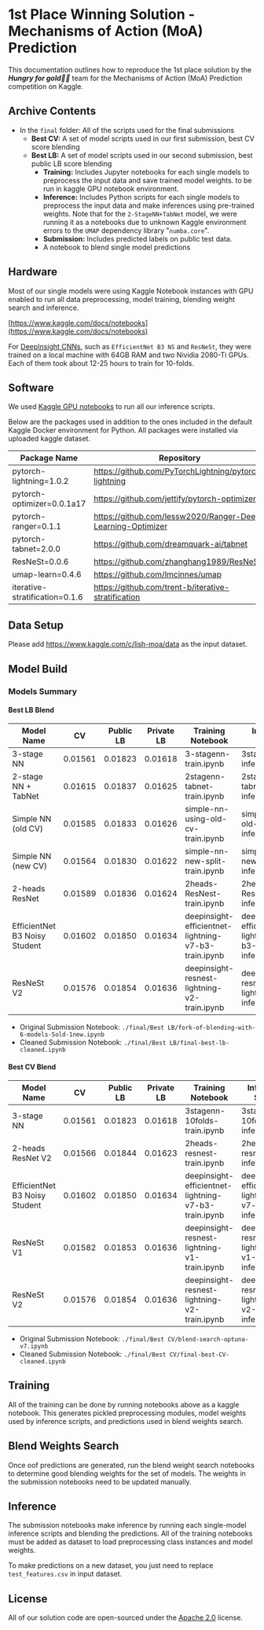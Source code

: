 # 1st Place Winning Solution - Mechanisms of Action (MoA) Prediction

This documentation outlines how to reproduce the 1st place solution by the ***Hungry for gold🥇🥇*** team for the Mechanisms of Action (MoA) Prediction competition on Kaggle.

## Archive Contents

- In the `final` folder: All of the scripts used for the final submissions
    - **Best CV:** A set of model scripts used in our first submission, best CV score blending
    - **Best LB:** A set of model scripts used in our second submission, best public LB score blending
        - **Training:** Includes Jupyter notebooks for each single models to preprocess the input data and save trained model weights. to be run in kaggle GPU notebook environment.
        - **Inference:** Includes Python scripts for each single models to preprocess the input data and make inferences using pre-trained weights. Note that for the `2-StageNN+TabNet` model, we were running it as a notebooks due to unknown Kaggle environment errors to the `UMAP` dependency library "`numba.core`".
        - **Submission:** Includes predicted labels on public test data.
        - A notebook to blend single model predictions

## Hardware

Most of our single models were using Kaggle Notebook instances with GPU enabled to run all data preprocessing, model training, blending weight search and inference.

[https://www.kaggle.com/docs/notebooks](https://www.kaggle.com/docs/notebooks)

For [DeepInsight CNNs](https://www.kaggle.com/c/lish-moa/discussion/195378), such as `EfficientNet B3 NS` and `ResNeSt`, they were trained on a local machine with 64GB RAM and two Nividia 2080-Ti GPUs. Each of them took about 12-25 hours to train for 10-folds.


## Software

We used [Kaggle GPU notebooks](https://github.com/Kaggle/docker-python/blob/master/gpu.Dockerfile) to run all our inference scripts.

Below are the packages used in addition to the ones included in the default Kaggle Docker environment for Python. All packages were installed via uploaded kaggle dataset.

| Package Name | Repository | Kaggle Dataset |
| --- |--- | --- |
| pytorch-lightning=1.0.2 | https://github.com/PyTorchLightning/pytorch-lightning|https://www.kaggle.com/markpeng/pytorch-lightning |
| pytorch-optimizer=0.0.1a17 | https://github.com/jettify/pytorch-optimizer |https://www.kaggle.com/markpeng/pytorch-optimizer |
| pytorch-ranger=0.1.1 |https://github.com/lessw2020/Ranger-Deep-Learning-Optimizer|https://www.kaggle.com/markpeng/pytorch-ranger |
| pytorch-tabnet=2.0.0 | https://github.com/dreamquark-ai/tabnet | https://www.kaggle.com/ryati131457/pytorchtabnet |
| ResNeSt=0.0.6| https://github.com/zhanghang1989/ResNeSt | https://www.kaggle.com/markpeng/resnest |
| umap-learn=0.4.6 | https://github.com/lmcinnes/umap | https://www.kaggle.com/kozistr/umaplearn|
| iterative-stratification=0.1.6 |https://github.com/trent-b/iterative-stratification |https://www.kaggle.com/yasufuminakama/iterative-stratification |


## Data Setup

Please add https://www.kaggle.com/c/lish-moa/data as the input dataset.

## Model Build

### Models Summary

#### Best LB Blend

| Model Name| CV | Public LB | Private LB | Training Notebook | Inference Script |
|-|-|-|-|-|-|
|3-stage NN|0.01561|0.01823|0.01618|3-stagenn-train.ipynb|3stage-nn-inference.py|
|2-stage NN + TabNet |0.01615|0.01837|0.01625|2stagenn-tabnet-train.ipynb|2stage-nn-tabnet-inference.ipynb|
|Simple NN (old CV)|0.01585|0.01833|0.01626|simple-nn-using-old-cv-train.ipynb|simple-nn-old-split-inference.py|
|Simple NN (new CV)|0.01564|0.01830|0.01622|simple-nn-new-split-train.ipynb|simple-nn-new-split-inference.py|
|2-heads ResNet |0.01589|0.01836|0.01624|2heads-ResNest-train.ipynb|2heads-ResNest-inference.py|
|EfficientNet B3 Noisy Student |0.01602|0.01850|0.01634|deepinsight-efficientnet-lightning-v7-b3-train.ipynb|deepinsight-efficientnet-lightning-v7-b3-inference.py|
|ResNeSt V2|0.01576|0.01854|0.01636|deepinsight-resnest-lightning-v2-train.ipynb|deepinsight-resnest-lightning-v2-inference.py |

 - Original Submission Notebook: `./final/Best LB/fork-of-blending-with-6-models-5old-1new.ipynb`
 - Cleaned Submission Notebook: `./final/Best LB/final-best-lb-cleaned.ipynb`

#### Best CV Blend

| Model Name| CV | Public LB | Private LB | Training Notebook | Inference Script |
|-|-|-|-|-|-|
|3-stage NN|0.01561|0.01823|0.01618|3stagenn-10folds-train.ipynb|3stagenn-10folds-inference.py|
|2-heads ResNet V2 |0.01566|0.01844|0.01623|2heads-resnest-train.ipynb|2heads-resnest-inference.py|
|EfficientNet B3 Noisy Student |0.01602|0.01850|0.01634|deepinsight-efficientnet-lightning-v7-b3-train.ipynb|deepinsight-efficientnet-lightning-v7-b3-inference.py|
|ResNeSt V1|0.01582|0.01853|0.01636|deepinsight-resnest-lightning-v1-train.ipynb|deepinsight-resnest-lightning-v1-inference.py|
|ResNeSt V2|0.01576|0.01854|0.01636|deepinsight-resnest-lightning-v2-train.ipynb|deepinsight-resnest-lightning-v2-inference.py|

- Original Submission Notebook: `./final/Best CV/blend-search-optuna-v7.ipynb`
- Cleaned Submission Notebook: `./final/Best CV/final-best-CV-cleaned.ipynb`

## Training

All of the training can be done by running notebooks above as a kaggle notebook. This generates pickled preprocessing modules, model weights used by inference scripts, and predictions used in blend weights search.

## Blend Weights Search

Once oof predictions are generated, run the blend weight search notebooks to determine good blending weights for the set of models. The weights in the submission notebooks need to be updated manually.

## Inference

The submission notebooks make inference by running each single-model inference scripts and blending the predictions. All of the training notebooks must be added as dataset to load preprocessing class instances and model weights.

To make predictions on a new dataset, you just need to replace `test_features.csv` in input dataset.


## License

All of our solution code are open-sourced under the [Apache 2.0](LICENSE) license.
